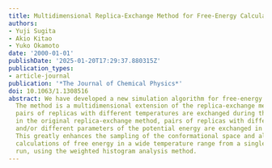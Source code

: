 ```yaml
---
title: Multidimensional Replica-Exchange Method for Free-Energy Calculations
authors:
- Yuji Sugita
- Akio Kitao
- Yuko Okamoto
date: '2000-01-01'
publishDate: '2025-01-20T17:29:37.880315Z'
publication_types:
- article-journal
publication: '*The Journal of Chemical Physics*'
doi: 10.1063/1.1308516
abstract: We have developed a new simulation algorithm for free-energy calculations.
  The method is a multidimensional extension of the replica-exchange method. While
  pairs of replicas with different temperatures are exchanged during the simulation
  in the original replica-exchange method, pairs of replicas with different temperatures
  and/or different parameters of the potential energy are exchanged in the new algorithm.
  This greatly enhances the sampling of the conformational space and allows accurate
  calculations of free energy in a wide temperature range from a single simulation
  run, using the weighted histogram analysis method.
---
```

